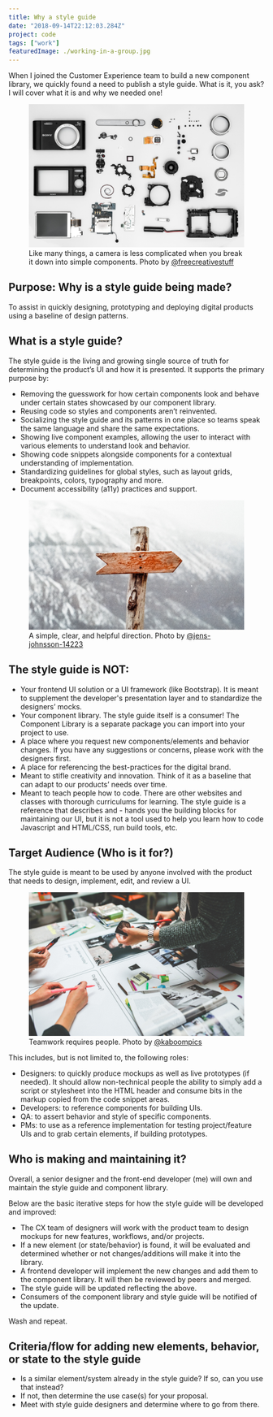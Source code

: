 ```yaml
---
title: Why a style guide
date: "2018-09-14T22:12:03.284Z"
project: code
tags: ["work"]
featuredImage: ./working-in-a-group.jpg
---
```


When I joined the Customer Experience team to build a new component library, we quickly found a need to publish a style guide. What is it, you ask? I will cover what it is and why we needed one!

<figure>
  <img src="./camera-components.jpg" alt="A camera's innards">
  <figcaption>Like many things, a camera is less complicated when you break it down into simple components. Photo by <a href="https://www.pexels.com/@freecreativestuff">@freecreativestuff</a></figcaption>
</figure>

## Purpose: Why is a style guide being made?

To assist in quickly designing, prototyping and deploying digital products using a baseline of design patterns.

## What is a style guide?

The style guide is the living and growing single source of truth for determining the product’s UI and how it is presented. It supports the primary purpose by:

- Removing the guesswork for how certain components look and behave under certain states showcased by our component library.
- Reusing code so styles and components aren’t reinvented.
- Socializing the style guide and its patterns in one place so teams speak the same language and share the same expectations.
- Showing live component examples, allowing the user to interact with various elements to understand look and behavior.
- Showing code snippets alongside components for a contextual understanding of implementation.
- Standardizing guidelines for global styles, such as layout grids, breakpoints, colors, typography and more.
- Document accessibility (a11y) practices and support.

<figure>
  <img src="./mountains-nature-arrow-guide.jpg" alt="Arrow sign">
  <figcaption>A simple, clear, and helpful direction. Photo by <a href="https://www.pexels.com/@jens-johnsson-14223">@jens-johnsson-14223</a></figcaption>
</figure>

## The style guide is NOT:

- Your frontend UI solution or a UI framework (like Bootstrap). It is meant to supplement the developer's presentation layer and to standardize the designers’ mocks.
- Your component library. The style guide itself is a consumer! The Component Library is a separate package you can import into your project to use.
- A place where you request new components/elements and behavior changes. If you have any suggestions or concerns, please work with the designers first.
- A place for referencing the best-practices for the digital brand.
- Meant to stifle creativity and innovation. Think of it as a baseline that can adapt to our products’ needs over time.
- Meant to teach people how to code. There are other websites and classes with thorough curriculums for learning. The style guide is a reference that describes and - hands you the building blocks for maintaining our UI, but it is not a tool used to help you learn how to code Javascript and HTML/CSS, run build tools, etc.

## Target Audience (Who is it for?)

The style guide is meant to be used by anyone involved with the product that needs to design, implement, edit, and review a UI.

<figure>
  <img src="./working-in-a-group.jpg" alt="Working in a group">
  <figcaption>Teamwork requires people. Photo by <a href="https://www.pexels.com/@kaboompics">@kaboompics</a></figcaption>
</figure>

This includes, but is not limited to, the following roles:

- Designers: to quickly produce mockups as well as live prototypes (if needed). It should allow non-technical people the ability to simply add a script or stylesheet into the HTML header and consume bits in the markup copied from the code snippet areas.
- Developers: to reference components for building UIs.
- QA: to assert behavior and style of specific components.
- PMs: to use as a reference implementation for testing project/feature UIs and to grab certain elements, if building prototypes.

## Who is making and maintaining it?

Overall, a senior designer and the front-end developer (me) will own and maintain the style guide and component library.

Below are the basic iterative steps for how the style guide will be developed and improved:

- The CX team of designers will work with the product team to design mockups for new features, workflows, and/or projects.
- If a new element (or state/behavior) is found, it will be evaluated and determined whether or not changes/additions will make it into the library.
- A frontend developer will implement the new changes and add them to the component library. It will then be reviewed by peers and merged.
- The style guide will be updated reflecting the above.
- Consumers of the component library and style guide will be notified of the update.

Wash and repeat.

## Criteria/flow for adding new elements, behavior, or state to the style guide

- Is a similar element/system already in the style guide? If so, can you use that instead?
- If not, then determine the use case(s) for your proposal.
- Meet with style guide designers and determine where to go from there.
